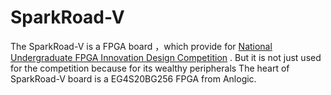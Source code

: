 # SparkRoad-V
  The SparkRoad-V is a FPGA board ，which provide for 
  [National Undergraduate FPGA Innovation Design Competition](http://www.fpgachina.cn/)  .
  But it is not just used for the competition because for its wealthy peripherals
  The heart of SparkRoad-V board is a EG4S20BG256 FPGA from Anlogic.
  